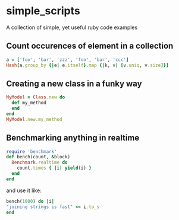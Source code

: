 # simple_scripts
A collection of simple, yet useful ruby code examples

## Count occurences of element in a collection
```ruby
a = ['foo', 'bar', 'zzz', 'foo', 'bar', 'ccc']
Hash[a.group_by {|e| e.itself}.map {|k, v| [v.uniq, v.size]}]
```
## Creating a new class in a funky way
```ruby
MyModel = Class.new do
  def my_method
  end
end
MyModel.new.my_method
```

## Benchmarking anything in realtime
```ruby
require 'benchmark'
def bench(count, &block)
  Benchmark.realtime do
    count.times { |i| yield(i) }
  end
end
```
and use it like:
```ruby
bench(1000) do |i|
"joining strings is fast" << i.to_s
end
```
